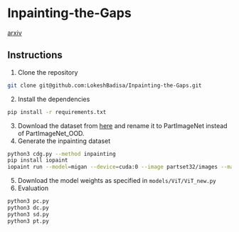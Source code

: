 # Inpainting-the-Gaps

[arxiv](https://arxiv.org/abs/2406.11534)

## Instructions
1. Clone the repository
```bash
git clone git@github.com:LokeshBadisa/Inpainting-the-Gaps.git
```
2. Install the dependencies
```bash
pip install -r requirements.txt
```
3. Download the dataset from [here](https://github.com/TACJu/PartImageNet?tab=readme-ov-file) and rename it to PartImageNet instead of PartImageNet_OOD.
4. Generate the inpainting dataset
```bash
python3 cdg.py --method inpainting
pip install iopaint
iopaint run --model=migan --device=cuda:0 --image partset32/images --mask=partset32/masks --output=partset32/inpainted
```
5. Download the model weights as specified in `models/ViT/ViT_new.py`
6. Evaluation
```bash
python3 pc.py
python3 dc.py
python3 sd.py
python3 pt.py
```